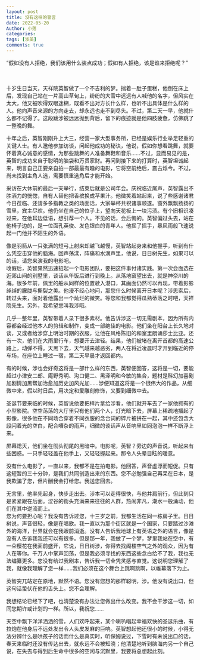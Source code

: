 ```yaml
---
layout: post
title: 没有这样的誓言
date: 2022-05-20
Author: 小落
categories: 
tags: [涉英]
comments: true
--- 
```


“假如没有人拒绝，我们该用什么装点成功；假如有人拒绝，该是谁来拒绝呢？”
<!-- more -->
<br><br>
十岁生日当天，天祥院英智做了一个不吉利的梦。揣着一肚子蛋糕，他倒在床上后，发现自己站在一片高山草甸上，纷纷的大雪中远远有人喊他的名字，但风实在太大，他又被吹得双眼迷糊，既看不出对方长什么样，也听不出具体是什么样的人。他向声音来源的方向走去，却永远也走不到尽头。不过，第二天一早，他就什么都不记得了。这段跋涉被远远抛到背后，留下的痕迹就是他四肢疲惫，仿佛跳了一整晚的舞。<br>

十年之后，英智刚刚升上大三，经营一家大型事务所，已经是娱乐行业举足轻重的关键人士。有人邀他参加访谈，问起他成功的秘诀，他说，假如你想看跳舞，就要怀着真心诚意的感情，为那些跳舞的人准备舞鞋和音乐……不过，显而易见的是，英智的成功来自于聪明的脑袋和万贯家财。再问到接下来的打算时，英智坦诚起来，明言自己正要亲自拍一部最最有趣的电影，它将空前绝后，震古烁今。不过，尚未找到主角人选，需要慎重选角后才能开始。<br>

采访在大休前的最后一天举行，结束后就是公司年会。庆祝临近尾声，英智露出不胜酒力的恍惚，自有人替他把香槟换成苹果汁。他微笑着站起来，说了些感谢诸君今日莅临、还请多多指教之类的场面话，大家举杯共祝诸事顺遂。窗外飘飘扬扬的雪里，宾主尽欢。他仍坐在自己的位子上，望向天花板上一块污渍。有个旧相识凑过来，在他耳边低语，想引荐一个人。不见的话，会后悔的。英智偏过头去，站在他椅子边的，是一位面孔英俊、发色银白的青年人。他摇了摇手，暴风雨般飞速说起一门他并不陌生的外语。<br>

像是羽箭从一只张满的短弓上射来却越飞越慢，英智站起身来和他握手，听到有什么凭空击穿他的脑海。回声荡漾，阵痛和水滴声里，他说，日日树先生，如果可以的话，请您来演我的电影吧。<br>
收假后，英智果然迅速招起一个电影团队，要把这件事付诸实践。第一次会面选在近郊山间的别墅里，谈话从午饭后进行到晚上。从落地窗望出去，就是神奈川的海。很多年前，佩里的船从同样的位置驶入港口，其画面仍然可以再现，带着影影绰绰的朦胧与撕裂之美。他漫不经心地问，那您什么时候离开日本呢？涉思索后，转过头来，面对着他露出一个灿烂的微笑。等您和我都觉得瓜熟蒂落之时吧，天祥院先生。另外，我希望您叫我涉哦。<br>

几乎一整年里，英智带着人录下很多素材。他告诉涉这一切无需剧本，因为所有内容都会经过他本人的剪辑和制作，变成一部绝佳的电影。他们坐在阳台上长久地对谈，又或者给涉穿上明治时期的衣服，让他在风格陈旧的和室里朗诵莎士比亚。还有一次，他们在大雨里行车，想要开去津轻。结果，他们被堵在离开首都的高速公路上，动弹不得。天黑下去，天气越来越恶劣，两人在将近凌晨时才开到临近的停车场，在座位上睡过一宿，第二天早晨才返回都内。<br>

有的时候，涉也会好奇这将是一部什么样的东西，英智便回答，这将是一切，要能超过小津安二郎、庵野秀明、沟口健二、黑泽明和今敏的集合，题材是科幻加喜剧加剧情加黑帮加治愈加历史加风光加……涉便知道这将是一个很伟大的作品，从细微中来，假以时日后，用决定和爱雕刻修饰，又要到细微中去。<br>

圣诞节要来临的时候，英智说他要把样片拿给涉看，他们就开车去了一家他拥有的小型影院。空空荡荡的大厅里只有他们两个人，灯光暗下去，屏幕上稀疏地播起了影像，很多他在不同场合穿着不同衣服的念台词的碎片被拼在一起，其中还包含大段闪着光的空白，配合嘈杂的雨声，细微的谈话声从音响里如同泡泡一样不断浮上来。<br>

屏幕熄灭，他们坐在彻头彻尾的黑暗中。电影呢，英智？旁边的声音说，听起来有些困惑。一只手轻轻盖在他手上，又轻轻握起来。那令人头晕目眩的暖意。<br>

没有什么电影了，一直以来，我都不是在拍电影。他回答，声音虚浮而短促。只有这短暂的三十分钟，是我们共同创造出来的东西。您不必勉强自己再呆在日本，是我欺骗了您，但片酬我会打给您。我送您回去。<br>

无言里，他率先起身，快步走出去。涉本可以走得很快，与他并肩前行，但此刻只是紧紧跟在后面。涩谷的街头充满来来往往的人群，热闹非凡，潮水一般涌动，他们在其中逆流而上。<br>
您为何要担心呢？我没有告诉过您，十三岁之前，我都生活在同一栋房子里。日日树说，声音很轻，像是在唱歌。我一直以为那个街区就是一个国家，只要踏过沙滩外的海洋，世界就会在我眼前消逝。没有人告诉我地球上有英语之外的语言，像是没有人告诉我我还可以有很多。但是那一年，我做了一个梦，梦里我站在空中，有一朵樱花在我面前盛开，它说，日日树涉，你得去找阁楼空气之外的观众，因为有人在等你。千万人中掌声回荡，但是我必须寻找的东西这些念白给不了我，我也无法编纂更多。您没有给过我剧本，告诉我一切全凭灵感与直觉。这说明您理解了我，就像我理解了您一样……我们必须在这个舞台上跳啊跳啊，以帷幕落下为止。<br>

英智突兀站定在原地，默然不语。您没有您想的那样聪明，涉。他没有说出口，但这句话蛰伏在他的舌头上。您不会理解。<br>

我想结论已经下了吧，也清楚没有办法让您做出什么改变。我不会干涉这一切，如同您期许或计划的一样。所以，我祝您……<br>

天空中飘下洋洋洒洒的雪，人们欢呼起来，某个喇叭唱起幸福欢快的圣诞乐曲，有拉炮在他身后不远处发出令人头皮发麻的巨响。英智想起他还很小的时候，小得无法分辨什么是哄孩子的话而什么是真实时，听保姆说过，下雪时有未说出口的话，春天来临时还没有传达出去，就永远不会被知晓；他清楚地听到脑海内另一个自己说，在失去与得到后生命中很多的空闲与沉默里，我要将总想起此刻。
